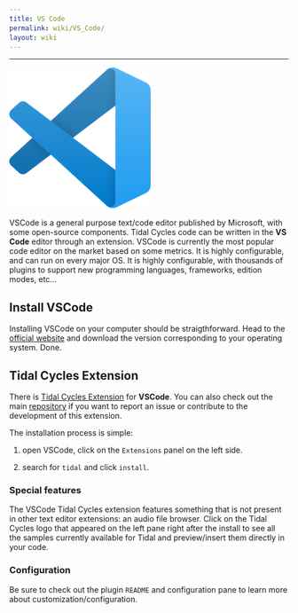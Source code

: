 ```yaml
---
title: VS Code
permalink: wiki/VS_Code/
layout: wiki
---
```


-----
![vscodeicon](vscodeicon.png)

VSCode is a general purpose text/code editor published by Microsoft, with some open-source components. Tidal Cycles code can be written in the **VS Code** editor through an extension. VSCode is currently the most popular code editor on the market based on some metrics. It is highly configurable, and can run on every major OS. It is highly configurable, with thousands of plugins to support new programming languages, frameworks, edition modes, etc...


## Install VSCode

Installing VSCode on your computer should be straigthforward. Head to the [official website](https://code.visualstudio.com/) and download the version corresponding to your operating system. Done. 

## Tidal Cycles Extension

There is [Tidal Cycles Extension](https://marketplace.visualstudio.com/items?itemName=tidalcycles.vscode-tidalcycles) for **VSCode**. You can also check out the main [repository](https://github.com/kindohm/vscode-tidalcycles) if you want to report an issue or contribute to the development of this extension.

The installation process is simple:

1) open VSCode, click on the `Extensions` panel on the left side.

2) search for `tidal` and click `install`.

### Special features

The VSCode Tidal Cycles extension features something that is not present in other text editor extensions: an audio file browser. Click on the Tidal Cycles logo that appeared on the left pane right after the install to see all the samples currently available for Tidal and preview/insert them directly in your code.

### Configuration

Be sure to check out the plugin `README` and configuration pane to learn more about customization/configuration.

